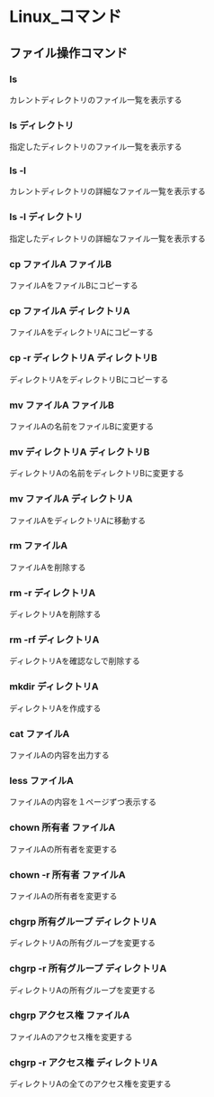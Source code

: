 # Linux_コマンド  
## ファイル操作コマンド  
### ls  
カレントディレクトリのファイル一覧を表示する  
  
### ls ディレクトリ  
指定したディレクトリのファイル一覧を表示する  
  
### ls -l  
カレントディレクトリの詳細なファイル一覧を表示する  
  
### ls -l ディレクトリ  
指定したディレクトリの詳細なファイル一覧を表示する  
  
### cp ファイルA ファイルB  
ファイルAをファイルBにコピーする  
  
### cp ファイルA ディレクトリA  
ファイルAをディレクトリAにコピーする  
  
### cp -r ディレクトリA ディレクトリB  
ディレクトリAをディレクトリBにコピーする  
  
### mv ファイルA ファイルB  
ファイルAの名前をファイルBに変更する  
  
### mv ディレクトリA ディレクトリB  
ディレクトリAの名前をディレクトリBに変更する  
  
### mv ファイルA ディレクトリA  
ファイルAをディレクトリAに移動する  

### rm ファイルA  
ファイルAを削除する  
    
### rm -r ディレクトリA  
ディレクトリAを削除する  
  
### rm -rf ディレクトリA  
ディレクトリAを確認なしで削除する  
    
### mkdir ディレクトリA  
ディレクトリAを作成する  
  
### cat ファイルA  
ファイルAの内容を出力する  
  
### less ファイルA  
ファイルAの内容を１ページずつ表示する  

### chown 所有者 ファイルA  
ファイルAの所有者を変更する  

### chown -r 所有者 ファイルA
ファイルAの所有者を変更する  

### chgrp 所有グループ ディレクトリA
ディレクトリAの所有グループを変更する  

### chgrp -r 所有グループ ディレクトリA
ディレクトリAの所有グループを変更する  

### chgrp アクセス権 ファイルA
ファイルAのアクセス権を変更する  

### chgrp -r アクセス権 ディレクトリA
ディレクトリAの全てのアクセス権を変更する  
  







